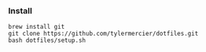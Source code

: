 ### Install

```
brew install git
git clone https://github.com/tylermercier/dotfiles.git
bash dotfiles/setup.sh
```
